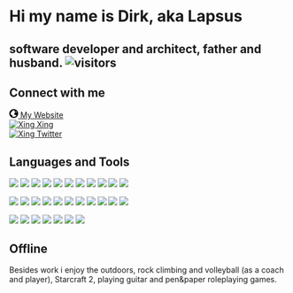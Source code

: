 # Hi my name is Dirk, aka Lapsus

software developer and architect, father and husband.
 ![visitors](https://visitor-badge.glitch.me/badge?page_id=Lapsus.visitor-badge)
---

## Connect with me
[<img src="https://raw.githubusercontent.com/iconic/open-iconic/master/svg/globe.svg" alt="My Website" height="16" width="16" /> My Website](https://www.dirk-benkert.de)<br />
[<img src="https://simpleicons.org/icons/xing.svg" alt="Xing" height="16" width="16" /> Xing](https://www.xing.com/profile/Dirk_Benkert2/cv) <br />
[<img src="https://simpleicons.org/icons/twitter.svg" alt="Xing" height="16" width="16" /> Twitter](https://twitter.com/lapsus75)

## Languages and Tools
<img src="https://img.shields.io/badge/php-%23777BB4.svg?style=for-the-badge&logo=php&logoColor=white" /> <img 
src="https://img.shields.io/badge/html5-%23E34F26.svg?style=for-the-badge&logo=html5&logoColor=white" /> <img 
src="https://img.shields.io/badge/css3-%231572B6.svg?style=for-the-badge&logo=css3&logoColor=white" /> <img 
src="https://img.shields.io/badge/javascript-%23F7DF1E.svg?style=for-the-badge&logo=javascript&logoColor=black" /> <img
src="https://img.shields.io/badge/sass-%23CC6699.svg?style=for-the-badge&logo=sass&logoColor=white" /> <img 
src="https://img.shields.io/badge/Zend%20Framework-%2368B604.svg?style=for-the-badge&logo=zend-framework&logoColor=white" /> <img
src="https://img.shields.io/badge/composer-%23885630.svg?style=for-the-badge&logo=composer&logoColor=white" /> <img 
src="https://img.shields.io/badge/markdown-%23000000.svg?style=for-the-badge&logo=markdown&logoColor=white" /> <img
src="https://img.shields.io/badge/angular-%23DD0031.svg?style=for-the-badge&logo=angular&logoColor=white" /> <img 
src="https://img.shields.io/badge/vuejs-%2335495e.svg?style=for-the-badge&logo=vue.js&logoColor=%234FC08D" /> <img
src="https://img.shields.io/badge/git-%23F05032.svg?&style=for-the-badge&logo=git&logoColor=white" />

<img src="https://img.shields.io/badge/apache%20-%23D22128.svg?&style=for-the-badge&logo=apache&logoColor=white" /> <img
src="https://img.shields.io/badge/nginx-%23269539.svg?&style=for-the-badge&logo=nginx&logoColor=white" /> <img 
src="https://img.shields.io/badge/redis-%23DC382D.svg?style=for-the-badge&logo=redis&logoColor=white" /> <img
src="https://img.shields.io/badge/MariaDb-%231F305F.svg?style=for-the-badge&logo=mariadb-foundation&logoColor=white" /> <img 
src="https://img.shields.io/badge/mysql-%2300f.svg?style=for-the-badge&logo=mysql&logoColor=white" /> <img 
src="https://img.shields.io/badge/postgres-%23316192.svg?style=for-the-badge&logo=postgresql&logoColor=white" /> <img
src="https://img.shields.io/badge/oracle-%23F80000.svg?&style=for-the-badge&logo=oracle&logoColor=white" /> <img 
src="https://img.shields.io/badge/sqlite-%2307405e.svg?style=for-the-badge&logo=sqlite&logoColor=white" /> <img 
src="https://img.shields.io/badge/elasticsearch-%23005571.svg?style=for-the-badge&logo=elasticsearch&logoColor=white" /> <img 
src="https://img.shields.io/badge/apache%20solr-%23D9411E.svg?style=for-the-badge&logo=apache-solr&logoColor=white" /> <img 
src="https://img.shields.io/badge/virtualbox-%23183A61.svg?style=for-the-badge&logo=virtualbox&logoColor=white" />

<img src="https://img.shields.io/badge/gitlab-%23330f63.svg?style=for-the-badge&logo=gitlab&logoColor=white" /> <img 
src="https://img.shields.io/badge/phpstorm-%23b443f1.svg?style=for-the-badge&logo=jetbrains&logoColor=white" /> <img 
src="https://img.shields.io/badge/macbook%20pro%202015-%23999999.svg?&style=for-the-badge&logo=apple&logoColor=white" /> <img
src="https://img.shields.io/badge/Raspberry%20PI-%23C51A4A.svg?style=for-the-badge&logo=raspberry-pi&logoColor=white" /> <img
src="https://img.shields.io/badge/debian-%23A81D33.svg?&style=for-the-badge&logo=debian&logoColor=white" /> <img 
src="https://img.shields.io/badge/vim-%23019733.svg?&style=for-the-badge&logo=vim&logoColor=white" /> <img
src="https://img.shields.io/badge/brave-%23FB542B.svg?&style=for-the-badge&logo=brave&logoColor=white" />

## Offline
Besides work i enjoy the outdoors, rock climbing and volleyball (as a coach and player), Starcraft 2, playing guitar and pen&paper roleplaying games.
